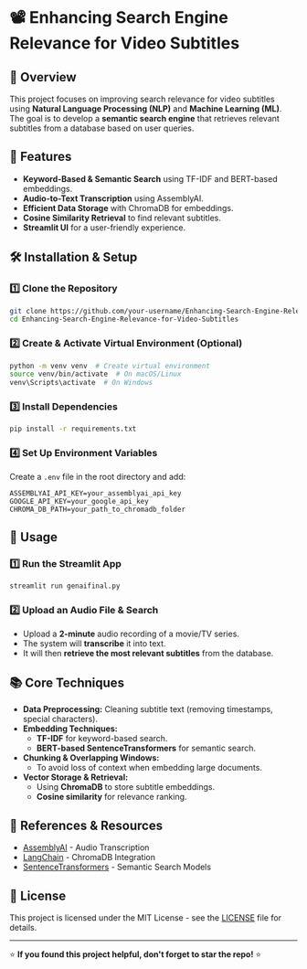 # 📽️ Enhancing Search Engine Relevance for Video Subtitles

## 📌 Overview
This project focuses on improving search relevance for video subtitles using **Natural Language Processing (NLP)** and **Machine Learning (ML)**. The goal is to develop a **semantic search engine** that retrieves relevant subtitles from a database based on user queries.

## 🚀 Features
- **Keyword-Based & Semantic Search** using TF-IDF and BERT-based embeddings.
- **Audio-to-Text Transcription** using AssemblyAI.
- **Efficient Data Storage** with ChromaDB for embeddings.
- **Cosine Similarity Retrieval** to find relevant subtitles.
- **Streamlit UI** for a user-friendly experience.


## 🛠️ Installation & Setup
### **1️⃣ Clone the Repository**
```bash
git clone https://github.com/your-username/Enhancing-Search-Engine-Relevance-for-Video-Subtitles.git
cd Enhancing-Search-Engine-Relevance-for-Video-Subtitles
```

### **2️⃣ Create & Activate Virtual Environment (Optional)**
```bash
python -m venv venv  # Create virtual environment
source venv/bin/activate  # On macOS/Linux
venv\Scripts\activate  # On Windows
```

### **3️⃣ Install Dependencies**
```bash
pip install -r requirements.txt
```

### **4️⃣ Set Up Environment Variables**
Create a `.env` file in the root directory and add:
```plaintext
ASSEMBLYAI_API_KEY=your_assemblyai_api_key
GOOGLE_API_KEY=your_google_api_key
CHROMA_DB_PATH=your_path_to_chromadb_folder
```

## 🎯 Usage
### **1️⃣ Run the Streamlit App**
```bash
streamlit run genaifinal.py
```

### **2️⃣ Upload an Audio File & Search**
- Upload a **2-minute** audio recording of a movie/TV series.
- The system will **transcribe** it into text.
- It will then **retrieve the most relevant subtitles** from the database.

## 📚 Core Techniques
- **Data Preprocessing:** Cleaning subtitle text (removing timestamps, special characters).
- **Embedding Techniques:**
  - **TF-IDF** for keyword-based search.
  - **BERT-based SentenceTransformers** for semantic search.
- **Chunking & Overlapping Windows:**
  - To avoid loss of context when embedding large documents.
- **Vector Storage & Retrieval:**
  - Using **ChromaDB** to store subtitle embeddings.
  - **Cosine similarity** for relevance ranking.

## 🔗 References & Resources
- [AssemblyAI](https://www.assemblyai.com/) - Audio Transcription
- [LangChain](https://python.langchain.com/) - ChromaDB Integration
- [SentenceTransformers](https://www.sbert.net/) - Semantic Search Models


## 📜 License
This project is licensed under the MIT License - see the [LICENSE](LICENSE) file for details.

---
⭐ **If you found this project helpful, don't forget to star the repo!** ⭐

